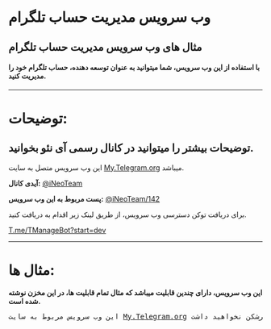 # وب سرویس مدیریت حساب تلگرام
## مثال های وب سرویس مدیریت حساب تلگرام

<h4>با استفاده از این وب سرویس، شما میتوانید به عنوان توسعه دهنده، حساب تلگرام خود را مدیریت کنید.</h4>

------------------------

# توضیحات:
## توضیحات بیشتر را میتوانید در کانال رسمی آی نئو بخوانید.

این وب سرویس متصل به سایت <a href='https://my.telegram.org' target='_blank'>My.Telegram.org</a> میباشد.

<b>آیدی کانال:</b> <a href='https://t.me/iNeoTeam' target='_blank'>@iNeoTeam</a>

<b>پست مربوط به این وب سرویس:</b> <a href='https://t.me/iNeoTeam/142' target='_blank'>@iNeoTeam/142</a>

برای دریافت توکن دسترسی وب سرویس، از طریق لینک زیر اقدام به دریافت کنید.

<a href='https://t.me/tmanagebot?start=dev'>T.me/TManageBot?start=dev</a>

-------------------------

# مثال ها:

<b>این وب سرویس، دارای چندین قابلیت میباشد که مثال تمام قابلیت ها، در این مخزن نوشته شده است.</b>

<pre>این وب سرویس مربوط به سایت <a href='https://my.telegram.org' target='_blank'>My.Telegram.org</a> میباشد و برای استفاده از این قابلیت تلگرام، نیازی به ورود به سایت رسمی تلگرام با استفاده از فیلترشکن نخواهید داشت.</pre>
